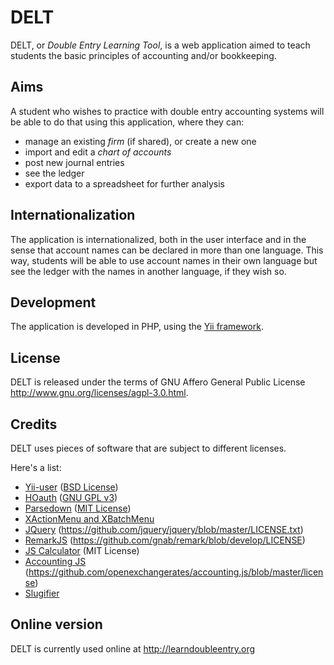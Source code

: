 # DELT

DELT, or *Double Entry Learning Tool*, is a web application aimed to
teach students the basic principles of accounting and/or bookkeeping.

## Aims

A student who wishes to practice with double entry accounting systems
will be able to do that using this application, where they can:

- manage an existing *firm* (if shared), or create a new one
- import and edit a *chart of accounts*
- post new journal entries
- see the ledger
- export data to a spreadsheet for further analysis

## Internationalization

The application is internationalized, both in the user interface and in
the sense that account names can be declared in more than one language.
This way, students will be able to use account names in their own
language but see the ledger with the names in another language, if they
wish so.

## Development

The application is developed in PHP, using the [Yii framework](http://www.yiiframework.com/). 

## License

DELT is released under the terms of GNU Affero General Public License
http://www.gnu.org/licenses/agpl-3.0.html.

## Credits

DELT uses pieces of software that are subject to different licenses.

Here's a list:

* [Yii-user](http://www.yiiframework.com/extension/yii-user/) ([BSD License](http://www.opensource.org/licenses/bsd-license.php))
* [HOauth](http://www.yiiframework.com/extension/hoauth) ([GNU GPL v3](http://www.opensource.org/licenses/gpl-3.0.html)) 
* [Parsedown](http://parsedown.org) ([MIT License](https://github.com/erusev/parsedown/blob/master/LICENSE.txt))
* [XActionMenu and XBatchMenu](https://github.com/erikuus/Yii-Extensions)
* [JQuery](http://jquery.com/) (https://github.com/jquery/jquery/blob/master/LICENSE.txt)
* [RemarkJS](http://remarkjs.com/) (https://github.com/gnab/remark/blob/develop/LICENSE)
* [JS Calculator](http://keith-wood.name/calculator.html) (MIT License)
* [Accounting JS](http://josscrowcroft.github.com/accounting.js/) (https://github.com/openexchangerates/accounting.js/blob/master/license)
* [Slugifier](https://gist.github.com/demoive/4249710)


## Online version

DELT is currently used online at http://learndoubleentry.org
